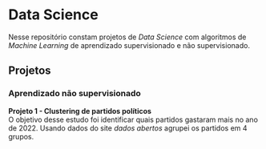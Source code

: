 # Data Science

Nesse repositório constam projetos de *Data Science* com algoritmos de *Machine Learning* de aprendizado supervisionado e não supervisionado.

## Projetos

### Aprendizado não supervisionado

**Projeto 1 - Clustering de partidos políticos**<br>
O objetivo desse estudo foi identificar quais partidos gastaram mais no ano de 2022. Usando dados do site *dados abertos* agrupei os partidos em 4 grupos.


